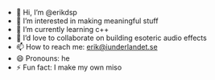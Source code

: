 - 👋 Hi, I’m @erikdsp
- 👀 I’m interested in making meaningful stuff
- 🌱 I’m currently learning c++
- 💞️ I’d love to collaborate on building esoteric audio effects
- 📫 How to reach me: erik@iunderlandet.se
- 😄 Pronouns: he
- ⚡ Fun fact: I make my own miso
